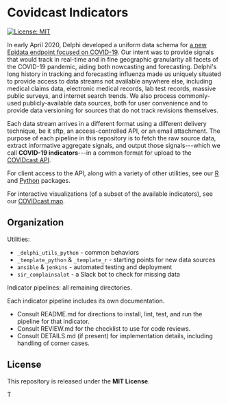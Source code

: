 # Covidcast Indicators

[![License: MIT][mit-image]][mit-url]

In early April 2020, Delphi developed a uniform data schema for [a new Epidata endpoint focused on COVID-19](https://cmu-delphi.github.io/delphi-epidata/api/covidcast.html). Our intent was to provide signals that would track in real-time and in fine geographic granularity all facets of the COVID-19 pandemic, aiding both nowcasting and forecasting. Delphi's long history in tracking and forecasting influenza made us uniquely situated to provide access to data streams not available anywhere else, including medical claims data, electronic medical records, lab test records, massive public surveys, and internet search trends. We also process commonly-used publicly-available data sources, both for user convenience and to provide data versioning for sources that do not track revisions themselves.

Each data stream arrives in a different format using a different delivery technique, be it sftp, an access-controlled API, or an email attachment. The purpose of each pipeline in this repository is to fetch the raw source data, extract informative aggregate signals, and output those signals---which we call **COVID-19 indicators**---in a common format for upload to the [COVIDcast API](https://cmu-delphi.github.io/delphi-epidata/api/covidcast.html). 

For client access to the API, along with a variety of other utilities, see our [R](https://cmu-delphi.github.io/covidcast/covidcastR/) and [Python](https://cmu-delphi.github.io/covidcast/covidcast-py/html/) packages.

For interactive visualizations (of a subset of the available indicators), see our [COVIDcast map](https://covidcast.cmu.edu).

## Organization

Utilities:
* `_delphi_utils_python` - common behaviors
* `_template_python` & `_template_r` - starting points for new data sources
* `ansible` & `jenkins` - automated testing and deployment
* `sir_complainsalot` - a Slack bot to check for missing data

Indicator pipelines: all remaining directories.

Each indicator pipeline includes its own documentation. 

* Consult README.md for directions to install, lint, test, and run the pipeline for that indicator. 
* Consult REVIEW.md for the checklist to use for code reviews. 
* Consult DETAILS.md (if present) for implementation details, including handling of corner cases.


## License

This repository is released under the **MIT License**.

[mit-image]: https://img.shields.io/badge/License-MIT-yellow.svg
[mit-url]: https://opensource.org/licenses/MIT

T
